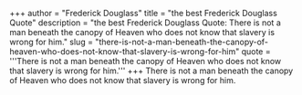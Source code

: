 +++
author = "Frederick Douglass"
title = "the best Frederick Douglass Quote"
description = "the best Frederick Douglass Quote: There is not a man beneath the canopy of Heaven who does not know that slavery is wrong for him."
slug = "there-is-not-a-man-beneath-the-canopy-of-heaven-who-does-not-know-that-slavery-is-wrong-for-him"
quote = '''There is not a man beneath the canopy of Heaven who does not know that slavery is wrong for him.'''
+++
There is not a man beneath the canopy of Heaven who does not know that slavery is wrong for him.
